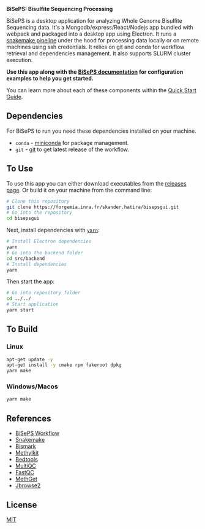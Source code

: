 **BiSePS: Bisulfite Sequencing Processing**

BiSePS is a desktop application for analyzing Whole Genome Bisulfite Sequencing data. It's a Mongodb/express/React/Nodejs app bundled with webpack and packaged into a desktop app using Electron. It runs a [snakemake pipeline](https://forgemia.inra.fr/skander.hatira/biseps.git) under the hood for processing data locally or on remote machines using ssh credentials.
It relies on git and conda for workflow retrieval and dependencies management. It also supports SLURM cluster execution.

**Use this app along with the [BiSePS documentation]() for configuration examples to help you get started.**

You can learn more about each of these components within the [Quick Start Guide](http://electron.atom.io/docs/tutorial/quick-start).

## Dependencies

For BiSePS to run you need these dependencies installed on your machine.

- `conda` - [miniconda](https://docs.conda.io/en/latest/miniconda.html) for package management.
- `git` - [git](https://git-scm.com/) to get latest release of the workflow.

## To Use

To use this app you can either download executables from the [releases page](https://github.com/SkanderHatira/biseps/releases/).
Or build it on your machine from the command line:

```bash
# Clone this repository
git clone https://forgemia.inra.fr/skander.hatira/bisepsgui.git
# Go into the repository
cd bisepsgui
```

Next, install dependencies with [`yarn`](https://yarnpkg.comg):

```bash
# Install Electron dependencies
yarn
# Go into the backend folder
cd src/backend
# Install dependencies
yarn
```

Then start the app:

```bash
# Go into repository folder
cd ../../
# Start application
yarn start
```

## To Build

### Linux

```bash
apt-get update -y
apt-get install -y cmake rpm fakeroot dpkg
yarn make
```

### Windows/Macos

```bash
yarn make
```

## References

- [BiSePS Workflow](https://forgemia.inra.fr/skander.hatira/biseps)
- [Snakemake](https://github.com/snakemake/snakemake)
- [Bismark](https://www.bioinformatics.babraham.ac.uk/projects/bismark/)
- [Methylkit](https://genomebiology.biomedcentral.com/articles/10.1186/gb-2012-13-10-r87)
- [Bedtools](https://academic.oup.com/bioinformatics/article/26/6/841/244688)
- [MultiQC](https://multiqc.info/)
- [FastQC](https://www.bioinformatics.babraham.ac.uk/projects/fastqc/)
- [MethGet](https://github.com/Jason-Teng/MethGET)
- [Jbrowse2](https://jbrowse.org/jb2/)

## License

[MIT](LICENSE.md)
